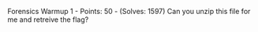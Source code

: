 Forensics Warmup 1 - Points: 50 - (Solves: 1597)
Can you unzip this file for me and retreive the flag?
